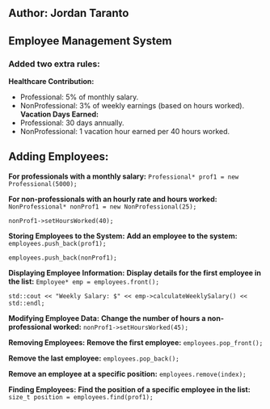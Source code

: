 ## Author: Jordan Taranto
## Employee Management System

### Added two extra rules: 
**Healthcare Contribution:**
- Professional: 5% of monthly salary.
- NonProfessional: 3% of weekly earnings (based on hours worked).
**Vacation Days Earned:**
- Professional: 30 days annually.
- NonProfessional: 1 vacation hour earned per 40 hours worked.

## **Adding Employees:**
**For professionals with a monthly salary:**
```Professional* prof1 = new Professional(5000);```

**For non-professionals with an hourly rate and hours worked:**
```NonProfessional* nonProf1 = new NonProfessional(25);```

```nonProf1->setHoursWorked(40);```

**Storing Employees to the System:**
**Add an employee to the system:**
```employees.push_back(prof1);```

```employees.push_back(nonProf1);```

**Displaying Employee Information:**
**Display details for the first employee in the list:**
```Employee* emp = employees.front();```

```std::cout << "Weekly Salary: $" << emp->calculateWeeklySalary() << std::endl;```

**Modifying Employee Data:**
**Change the number of hours a non-professional worked:**
```nonProf1->setHoursWorked(45);```

**Removing Employees:**
**Remove the first employee:**
```employees.pop_front();```

**Remove the last employee:**
```employees.pop_back();```

**Remove an employee at a specific position:**
```employees.remove(index);```

**Finding Employees:**
**Find the position of a specific employee in the list:**
```size_t position = employees.find(prof1);```